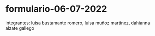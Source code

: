 # formulario-06-07-2022
integrantes:
luisa bustamante romero,
luisa muñoz martinez,
dahianna alzate gallego
